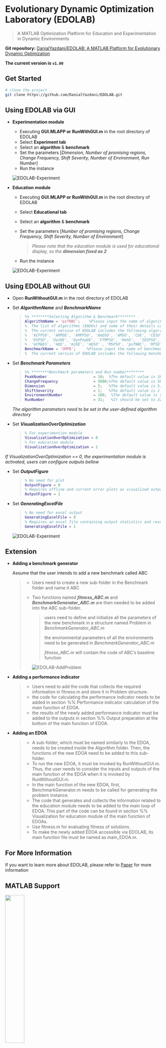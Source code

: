 # Evolutionary Dynamic Optimization Laboratory (EDOLAB)

> A MATLAB Optimization Platform for Education and Experimentation in Dynamic Environments

**Git repository:** [DanialYazdani/EDOLAB: A MATLAB Platform for Evolutionary Dynamic Optimization](https://github.com/DanialYazdani/EDOLAB)

**The current version is `v1.00`**

## Get Started


```bash
# clone the project
git clone https://github.com/DanialYazdani/EDOLAB.git
```

## Using EDOLAB via GUI

* **Experimentation module** 

  * Executing **GUI.MLAPP or RunWithGUI.m** in the root directory of EDOLAB
  * Select **Experiment tab**
  * Select an **algorithm** & **benchmark**
  * Set the parameters [*Dimension, Number of promising regions, Change Frequency, Shift Severity, Number of Environment, Run Number*]
  * Run the instance

  ![EDOLAB-Experiment](https://github.com/PengMai1998/EDOLAB-Assets/blob/main/EDOLAB-Experiment.png?raw=true)

* **Education module** 

  * Executing **GUI.MLAPP or RunWithGUI.m** in the root directory of EDOLAB

  * Select **Educational tab**

  * Select an **algorithm** & **benchmark**

  * Set the parameters [*Number of promising regions, Change Frequency, Shift Severity, Number of Environment*] 

    > *Please note that the education module is used for educational display, so the **dimension fixed as 2***

  * Run the instance

  ![EDOLAB-Experiment](https://github.com/PengMai1998/EDOLAB-Assets/blob/main/EDOLAB-Educational.png?raw=true)



## Using EDOLAB without GUI

* Open **RunWithoutGUI.m** in the root directory of EDOLAB

* Set ***AlgorithmName*** and ***BenchmarkName***

  > ```matlab
  > %% ********Selecting Algorithm & Benchmark********
  > AlgorithmName = 'psfNBC';    %Please input the name of algorithm (EADO) you want to run here (names are case sensitive).
  > %  The list of algorithms (EADOs) and some of their details can be found in Table 1 of the EDOLAB's paper.
  > %  The current version of EDOLAB includes the following algorithms (EADOs):
  > %  'ACFPSO', 'AMPDE', 'AMPPSO', 'AmQSO', 'AMSO', 'CDE', 'CESO', 'CPSO', 'CPSOR' 
  > %  'DSPSO', 'DynDE', 'DynPopDE', 'FTMPSO', 'HmSO',  'IDSPSO', 'ImQSO' 
  > %  'mCMAES', 'mDE', 'mjDE', 'mQSO' , 'MSPSO', 'psfNBC', 'RPSO', 'TMIPSO'
  > BenchmarkName = 'GMPB';     %Please input the name of benchmark you want to use here (names are case sensitive).
  > %  The current version of EDOLAB includes the following benchmark generators: 'MPB' , 'GMPB' , 'FPs'
  > ```

* Set ***Benchmark Parameters*** 
  > ```matlab
  > %% ********Benchmark parameters and Run number********
  > PeakNumber                     = 10;  %The default value is 10
  > ChangeFrequency                = 5000;%The default value is 5000
  > Dimension                      = 5;   %The default value is 5. It must be set to 2 for using Education module
  > ShiftSeverity                  = 1;   %The default value is 1
  > EnvironmentNumber              = 100;  %The default value is 100
  > RunNumber                      = 31;   %It should be set to 31
  > ```
  _The algorithm parameters need to be set in the user-defined algorithm directory_
  
* Set ***VisualizationOverOptimization***
  
  > ```matlab
  > % For experimention module
  > VisualizationOverOptimization = 0
  > % For education module
  > VisualizationOverOptimization = 1
  > ```

_If VisualizationOverOptimization == 0, the experimentation module is activated, users can configure outputs bellow_
* Set ***OutputFigure***
  > ```matlab
  > % No need for plot
  > OutputFigure = 0
  > % Requires offline and current error plots as visualized outputs of the experiment
  > OutputFigure = 1
  > ```
  
* Set ***GeneratingExcelFile***
  > ```matlab
  > % No need for excel output
  > GeneratingExcelFile = 0
  > % Requires an excel file containing output statistics and results
  > GeneratingExcelFile = 1
  > ```

  ![EDOLAB-Experiment](https://github.com/PengMai1998/EDOLAB-Assets/blob/main/EDOLAB-ExcelResults.png?raw=true)

## Extension
* **Adding a benchmark generator**

  Assume that the user intends to add a new benchmark called ABC
  > * Users need to create a new sub-folder in the Benchmark folder and name it ABC
  >
  > * Two functions named **_fitness_ABC.m_** and _**BenchmarkGenerator_ABC.m**_ are then needed to be added into the ABC sub-folder.
  >
  >   > users need to define and initialize all the parameters of the new benchmark in a structure named Problem in *BenchmarkGenerator_ABC.m*
  >   >
  >   > the environmental parameters of all the environments need to be generated in *BenchmarkGenerator_ABC.m*
  >   >
  >   > *fitness_ABC.m* will contain the code of ABC’s baseline function
  >
  >   ![EDOLAB-AddProblem](https://github.com/PengMai1998/EDOLAB-Assets/blob/main/EDOLAB-AddProblem.jpg?raw=true)

* **Adding a performance indicator**

  > * Users need to add the code that collects the required information in fitness.m and store it in Problem structure.
  > * the code for calculating the performance indicator needs to be added in section %% Performance indicator calculation of the main function of EDOA.
  > * the results of the newly added performance indicator must be added to the outputs in section %% Output preparation at the
  >   bottom of the main function of EDOA.

* **Adding an EDOA**

  > * A sub-folder, which must be named similarly to the EDOA, needs to be created inside the Algorithm folder. Then, the functions of the new EDOA need to be added to this sub-folder.
  > * To run the new EDOA, it must be invoked by RunWithoutGUI.m. Thus, the user needs to consider the inputs and outputs of the main function of the EDOA when it is invoked by RunWithoutGUI.m.
  > * In the main function of the new EDOA, first, BenchmarkGenerator.m needs to be called for generating the problem instance.
  > * The code that generates and collects the information related to the education module needs to be added to the main loop of EDOA. This part of the code can be found in section %% Visualization for education module of the main function of EDOAs.
  > * Use fitness.m for evaluating fitness of solutions.
  > * To make the newly added EDOA accessible via EDOLAB, its main function file must be named as main_EDOA.m.

## For More Information

If you want to learn more about EDOLAB, please refer to [Paper]() for more information

## MATLAB Support
<img src="https://www.mathworks.com/etc.clientlibs/mathworks/clientlibs/customer-ui/templates/common/resources/images/pic-header-mathworks-logo.20221030234646672.svg" width="35%">
<br>

* **EDOLAB via GUI** requires [MATLAB R2020b+](https://www.mathworks.com/products/new_products/release2020b.html).
* **EDOLAB without GUI** requires [MATLAB R2016b+](https://www.mathworks.com/help/doc-archives.html).


## License

This program is to be used under the terms of the [GNU](http://www.gnu.org/copyleft/gpl.html) General Public License

Copyright (c) 2022-present **Danial Yazdani**

